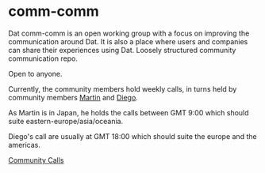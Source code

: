 # comm-comm

Dat comm-comm is an open working group with a focus on improving the communication around Dat. It is also a place where users and companies can share their experiences using Dat. Loosely structured community communication repo.

Open to anyone.

Currently, the community members hold weekly calls, in turns held by community members [Martin](https://github.com/martinheidegger) and [Diego](https://github.com/dpaez).

As Martin is in Japan, he holds the calls between GMT 9:00 which should suite eastern-europe/asia/oceania.

Diego's call are usually at GMT 18:00 which should suite the europe and the americas.

[Community Calls](https://github.com/dat-land/comm-comm/issues?q=is%3Aissue+label%3Ameeting)
